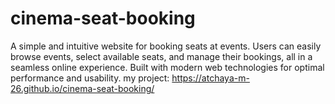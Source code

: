 # cinema-seat-booking
A simple and intuitive website for booking seats at events. Users can easily browse events, select available seats, and manage their bookings, all in a seamless online experience. Built with modern web technologies for optimal performance and usability.
my project:
 https://atchaya-m-26.github.io/cinema-seat-booking/

